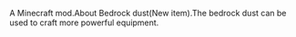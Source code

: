 A Minecraft mod.About Bedrock dust(New item).The bedrock dust can be used to craft more powerful equipment.

